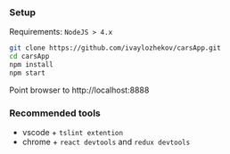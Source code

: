 ### Setup

Requirements: `NodeJS > 4.x`

```bash
git clone https://github.com/ivaylozhekov/carsApp.git
cd carsApp
npm install
npm start
```

Point browser to http://localhost:8888


### Recommended tools

 * vscode + `tslint extention`
 * chrome + `react devtools` and `redux devtools` 
